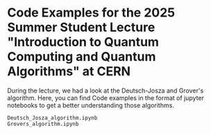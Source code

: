 # Code Examples for the 2025 Summer Student Lecture "Introduction to Quantum Computing and Quantum Algorithms" at CERN

During the lecture, we had a look at the Deutsch-Josza and Grover's algorithm.
Here, you can find Code examples in the format of jupyter notebooks to get a better understanding those algorithms. 

```
Deutsch_Josza_algorithm.ipynb
Grovers_algorithm.ipynb
```